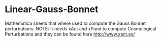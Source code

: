 # Linear-Gauss-Bonnet
Mathematica sheets that where used to compute the Gauss Bonnet perturbations. NOTE: It needs xAct and xPand to compute Cosmological Perturbations and they can be found here http://www.xact.es/

